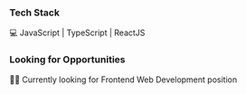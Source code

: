 <h3>Tech Stack</h3>

💻  JavaScript | TypeScript | ReactJS


<h3>Looking for Opportunities</h3>

 👨‍💻 Currently looking for Frontend Web Development position 
